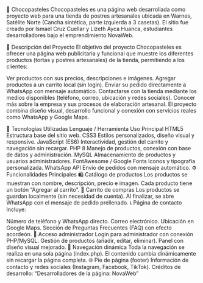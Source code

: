 🍫 Chocopasteles
Chocopasteles es una página web desarrollada como proyecto web para una tienda de postres artesanales ubicada en Warnes, Satélite Norte (Cancha sintética, parte izquierda a 3 casetas).
El sitio fue creado por Ismael Cruz Cuellar y Lizeth Ayca Huanca, estudiantes desarrolladores bajo el emprendimiento NovaWeb.

🧁 Descripción del Proyecto
El objetivo del proyecto Chocopasteles es ofrecer una página web publicitaria y funcional que muestre los diferentes productos (tortas y postres artesanales) de la tienda, permitiendo a los clientes:

Ver productos con sus precios, descripciones e imágenes.
Agregar productos a un carrito local (sin login).
Enviar su pedido directamente a WhatsApp con mensaje automático.
Contactarse con la tienda mediante los medios disponibles (teléfono, correo, ubicación y redes sociales).
Conocer más sobre la empresa y sus procesos de elaboración artesanal.
El proyecto combina diseño visual, desarrollo funcional y conexión con servicios reales como WhatsApp y Google Maps.

🧩 Tecnologías Utilizadas
Lenguaje / Herramienta	Uso Principal
HTML5	Estructura base del sitio web.
CSS3	Estilos personalizados, diseño visual y responsive.
JavaScript (ES6)	Interactividad, gestión del carrito y navegación sin recargar.
PHP 8	Manejo de productos, conexión con base de datos y administración.
MySQL	Almacenamiento de productos y usuarios administradores.
FontAwesome / Google Fonts	Iconos y tipografía personalizada.
WhatsApp API	Envío de pedidos con mensaje automático.
⚙️ Funcionalidades Principales
🛍️ Catálogo de productos
Los productos se muestran con nombre, descripción, precio e imagen.
Cada producto tiene un botón “Agregar al carrito”.
🧺 Carrito de compras
Los productos se guardan localmente (sin necesidad de cuenta).
Al finalizar, se abre WhatsApp con el mensaje de pedido prellenado.
📞 Página de contacto
Incluye:

Número de teléfono y WhatsApp directo.
Correo electrónico.
Ubicación en Google Maps.
Sección de Preguntas Frecuentes (FAQ) con efecto acordeón.
🔐 Acceso administrador
Login para administrador con conexión PHP/MySQL.
Gestión de productos (añadir, editar, eliminar).
Panel con diseño visual mejorado.
🧠 Navegación dinámica
Toda la navegación se realiza en una sola página (index.php).
El contenido cambia dinámicamente sin recargar la página completa.
🌐 Pie de página (footer)
Información de contacto y redes sociales (Instagram, Facebook, TikTok).
Créditos de desarrollo:
“Desarrolladores de la página: NovaWeb”
